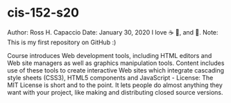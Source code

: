 # cis-152-s20
Author: Ross H. Capaccio
Date: January 30, 2020
I love :coffee: :pizza:, and :guitar:.
Note: This is my first repository on GitHub :)

Course introduces Web development tools, including HTML editors and Web site managers as well as graphics manipulation tools. Content includes use of these tools to create interactive Web sites which integrate cascading style sheets (CSS3), HTML5 components and JavaScript - License: The MIT License is short and to the point. It lets people do almost anything they want with your project, like making and distributing closed source versions.
